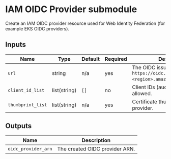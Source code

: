 # IAM OIDC Provider submodule

Create an IAM OIDC provider resource used for Web Identity Federation (for example EKS OIDC providers).

## Inputs

| Name | Type | Default | Required | Description |
|------|------|---------|----------|-------------|
| `url` | string | n/a | yes | The OIDC issuer URL (e.g. `https://oidc.eks.<region>.amazonaws.com/id/<id>`). |
| `client_id_list` | list(string) | `[]` | no | Client IDs (audiences) that are allowed. |
| `thumbprint_list` | list(string) | n/a | yes | Certificate thumbprints for the provider. |

## Outputs

| Name | Description |
|------|-------------|
| `oidc_provider_arn` | The created OIDC provider ARN. |
